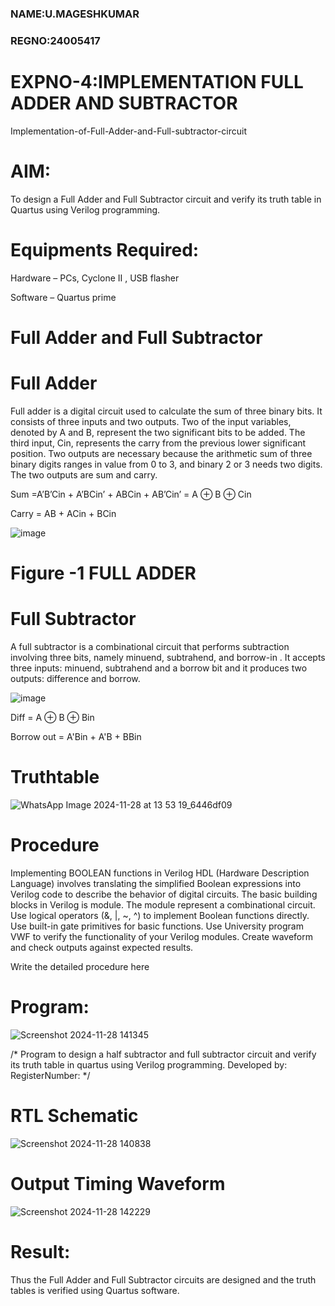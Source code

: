 ### NAME:U.MAGESHKUMAR
### REGNO:24005417
# EXPNO-4:IMPLEMENTATION FULL ADDER AND SUBTRACTOR

Implementation-of-Full-Adder-and-Full-subtractor-circuit

# AIM:

To design a Full Adder and Full Subtractor circuit and verify its truth table in Quartus using Verilog programming.

# Equipments Required:

Hardware – PCs, Cyclone II , USB flasher

Software – Quartus prime

# Full Adder and Full Subtractor

# Full Adder

Full adder is a digital circuit used to calculate the sum of three binary bits. It consists of three inputs and two outputs. Two of the input variables, denoted by A and B, represent the two significant bits to be added. The third input, Cin, represents the carry from the previous lower significant position. Two outputs are necessary because the arithmetic sum of three binary digits ranges in value from 0 to 3, and binary 2 or 3 needs two digits. The two outputs are sum and carry.

Sum =A’B’Cin + A’BCin’ + ABCin + AB’Cin’ = A ⊕ B ⊕ Cin 

Carry = AB + ACin + BCin

![image](https://github.com/naavaneetha/FULL_ADDER_SUBTRACTOR/assets/154305477/0f30ba51-5ffb-4198-845f-18e054f675e7)

# Figure -1 FULL ADDER

# Full Subtractor

A full subtractor is a combinational circuit that performs subtraction involving three bits, namely minuend, subtrahend, and borrow-in . It accepts three inputs: minuend, subtrahend and a borrow bit and it produces two outputs: difference and borrow.

![image](https://github.com/naavaneetha/FULL_ADDER_SUBTRACTOR/assets/154305477/02b24f51-ab51-4304-9ad6-7b81ffc1ead5)

Diff = A ⊕ B ⊕ Bin 

Borrow out = A'Bin + A'B + BBin

# Truthtable
![WhatsApp Image 2024-11-28 at 13 53 19_6446df09](https://github.com/user-attachments/assets/a3887542-9f95-4e92-9244-c3683e66e219)

# Procedure
Implementing BOOLEAN functions in Verilog HDL (Hardware Description Language) involves translating the simplified Boolean expressions into Verilog code to describe the behavior of digital circuits. The basic building blocks in Verilog is module. The module represent a combinational circuit. Use logical operators (&, |, ~, ^) to implement Boolean functions directly. Use built-in gate primitives for basic functions. Use University program VWF to verify the functionality of your Verilog modules. Create waveform and check outputs against expected results.

Write the detailed procedure here

# Program:
![Screenshot 2024-11-28 141345](https://github.com/user-attachments/assets/c25cae53-8d30-49f2-81b7-ee0d57a6a750)

/* Program to design a half subtractor and full subtractor circuit and verify its truth table in quartus using Verilog programming. Developed by: RegisterNumber:
*/

# RTL Schematic
![Screenshot 2024-11-28 140838](https://github.com/user-attachments/assets/7bccb87d-c370-48c3-beac-7bacc9967de0)

# Output Timing Waveform
![Screenshot 2024-11-28 142229](https://github.com/user-attachments/assets/61497993-8189-45f4-b268-050c71b73047)

# Result:

Thus the Full Adder and Full Subtractor circuits are designed and the truth tables is verified using Quartus software.




